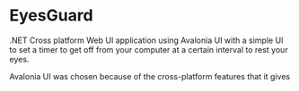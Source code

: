 # EyesGuard
.NET Cross platform Web UI application using Avalonia UI with a simple UI to set a timer to get off from your computer at a certain interval to rest your eyes.

Avalonia UI was chosen because of the cross-platform features that it gives

